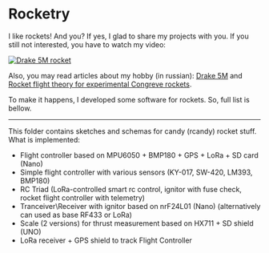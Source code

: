 # Rocketry

I like rockets! And you?
If yes, I glad to share my projects with you. If you still not interested, you have to watch my video:

[![Drake 5M rocket](https://img.youtube.com/vi/orwE_tsarW4/0.jpg)](https://www.youtube.com/watch?v=orwE_tsarW4)

Also, you may read articles about my hobby (in russian):
[Drake 5M](https://habr.com/ru/post/571968/) and [Rocket flight theory for experimental Congreve rockets](https://habr.com/ru/post/590281/).

To make it happens, I developed some software for rockets. So, full list is bellow.

---

This folder contains sketches and schemas for candy (rcandy) rocket stuff.
What is implemented:
- Flight controller based on MPU6050 + BMP180 + GPS + LoRa + SD card (Nano)
- Simple flight controller with various sensors (KY-017, SW-420, LM393, BMP180)
- RC Triad (LoRa-controlled smart rc control, ignitor with fuse check, rocket flight controller with telemetry)
- Tranceiver\Receiver with ignitor based on nrF24L01 (Nano) (alternatively can used as base RF433 or LoRa)
- Scale (2 versions) for thrust measurement based on HX711 + SD shield (UNO)
- LoRa receiver + GPS shield to track Flight Controller
